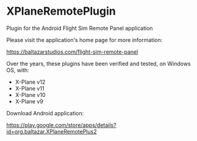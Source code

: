 # XPlaneRemotePlugin
Plugin for the Android Flight Sim Remote Panel application

Please visit the application's home page for more information: 

https://baltazarstudios.com/flight-sim-remote-panel

Over the years, these plugins have been verified and tested, on Windows OS, with:
- X-Plane v12
- X-Plane v11
- X-Plane v10
- X-Plane v9

Download Android application:

https://play.google.com/store/apps/details?id=org.baltazar.XPlaneRemotePlus2
